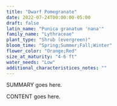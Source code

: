 ```yaml
---
title: "Dwarf Pomegranate"
date: 2022-07-24T00:00:00-05:00
draft: false
latin_name: "Punica granatum 'nana'"
family_name: "Lythraceae"
plant_type: "Shrub (evergreen)"
bloom_time: "Spring;Summer;Fall;Winter"
flower_color: "Orange;Red"
size_at_maturity: "4-6 ft"
water_needs: "Low"
additional_characteristices_notes: ""
---
```


SUMMARY goes here.

<!--more-->

CONTENT goes here.